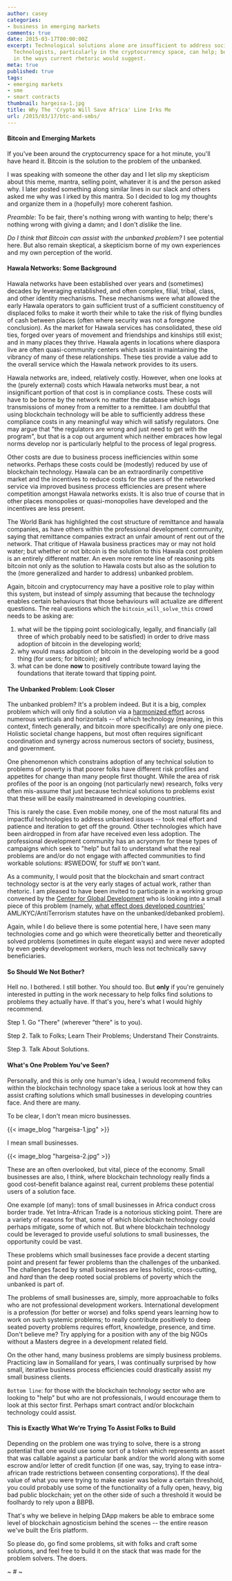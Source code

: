 ```yaml
---
author: casey
categories:
- business in emerging markets
comments: true
date: 2015-03-17T00:00:00Z
excerpt: Technological solutions alone are insufficient to address societal problems.
  Technologists, particularly in the cryptocurrency space, can help; but maybe not
  in the ways current rhetoric would suggest.
meta: true
published: true
tags:
- emerging markets
- sme
- smart contracts
thumbnail: hargeisa-1.jpg
title: Why The 'Crypto Will Save Africa' Line Irks Me
url: /2015/03/17/btc-and-smbs/
---
```


#### Bitcoin and Emerging Markets

If you've been around the cryptocurrency space for a hot minute, you'll have heard it. Bitcoin is the solution to the problem of the unbanked.

I was speaking with someone the other day and I let slip my skepticism about this meme, mantra, selling point, whatever it is and the person asked why. I later posted something along similar lines in our slack and others asked me why was I irked by this mantra. So I decided to log my thoughts and organize them in a (hopefully) more coherent fashion.

*Preamble*: To be fair, there's nothing wrong with wanting to help; there's nothing wrong with giving a damn; and I don't *dislike* the line.

*Do I think that Bitcoin can assist with the unbanked problem?* I see potential here. But also remain skeptical, a skepticism borne of my own experiences and my own perception of the world.

#### Hawala Networks: Some Background

Hawala networks have been established over years and (sometimes) decades by leveraging established, and often complex, filial, tribal, class, and other identity mechanisms. These mechanisms were what allowed the early Hawala operators to gain sufficient trust of a sufficient constituency of displaced folks to make it worth their while to take the risk of flying bundles of cash between places (often where security was not a foregone conclusion). As the market for Hawala services has consolidated, these old ties, forged over years of movement and friendships and kinships still exist; and in many places they thrive. Hawala agents in locations where diaspora live are often quasi-community centers which assist in maintaining the vibrancy of many of these relationships. These ties provide a value add to the overall service which the Hawala network provides to its users.

Hawala networks are, indeed, relatively costly. However, when one looks at the (purely external) costs which Hawala networks must bear, a not insignificant portion of that cost is in compliance costs. These costs will have to be borne by the network no matter the database which logs transmissions of money from a remitter to a remittee. I am doubtful that using blockchain technology will be able to sufficiently address these compliance costs in any meaningful way which will satisfy regulators. One may argue that "the regulators are wrong and just need to get with the program", but that is a cop out argument which neither embraces how legal norms develop nor is particularly helpful to the process of legal progress.

Other costs are due to business process inefficiencies within some networks. Perhaps these costs could be (modestly) reduced by use of blockchain technology. Hawala can be an extraordinarily competitive market and the incentives to reduce costs for the users of the networked service via improved business process efficiencies are present where competition amongst Hawala networks exists. It is also true of course that in other places monopolies or quasi-monopolies have developed and the incentives are less present.

The World Bank has highlighted the cost structure of remittance and hawala companies, as have others within the professional development community, saying that remittance companies extract an unfair amount of rent out of the network. That critique of Hawala business practices may or may not hold water; but whether or not bitcoin is the solution to this Hawala cost problem is an entirely different matter. An even more remote line of reasoning pits bitcoin not only as the solution to Hawala costs but also as the solution to the (more generalized and harder to address) unbanked problem.

Again, bitcoin and cryptocurrency may have a positive role to play within this system, but instead of simply assuming that because the technology enables certain behaviours that those behaviours will actualize are different questions. The real questions which the `bitcoin_will_solve_this` crowd needs to be asking are:

1. what will be the tipping point sociologically, legally, and financially (all three of which probably need to be satisfied) in order to drive mass adoption of bitcoin in the developing world;
2. why would mass adoption of bitcoin in the developing world be a good thing (for users; for bitcoin); and
3. what can be done **now** to positively contribute toward laying the foundations that iterate toward that tipping point.

#### The Unbanked Problem: Look Closer

The unbanked problem? It's a problem indeed. But it is a big, complex problem which will only find a solution via a [harmonized effort](http://oxfamblogs.org/fp2p/what-questions-help-us-understand-how-change-happens/) across numerous verticals and horizontals -- of which technology (meaning, in this context, fintech generally, and bitcoin more specifically) are only one piece. Holistic societal change happens, but most often requires significant coordination and synergy across numerous sectors of society, business, and government.

One phenomenon which constrains adoption of any technical solution to problems of poverty is that poorer folks have different risk profiles and appetites for change than many people first thought. While the area of risk profiles of the poor is an ongoing (not particularly new) research, folks very often mis-assume that just because technical solutions to problems exist that these will be easily mainstreamed in developing countries.

This is rarely the case. Even mobile money, one of the most natural fits and impactful technologies to address unbanked issues -- took real effort and patience and iteration to get off the ground. Other technologies which have been airdropped in from afar have received even less adoption. The professional development community has an acryonym for these types of campaigns which seek to "help" but fail to understand what the real problems are and/or do not engage with affected communities to find workable solutions: #SWEDOW, for `S`tuff `WE` `DO`n't `W`ant.

As a community, I would posit that the blockchain and smart contract technology sector is at the very early stages of actual work, rather than rhetoric. I am pleased to have been invited to participate in a working group convened by the [Center for Global Development](http://www.cgdev.org) who is looking into a small piece of this problem (namely, [what effect does developed countries'](http://www.cgdev.org/blog/are-anti–money-laundering-policies-hurting-poor-countries-new-cgd-working-group-report) AML/KYC/AntiTerrorism statutes have on the unbanked/debanked problem).

Again, while I do believe there is some potential here, I have seen many technologies come and go which were theoretically better and theoretically solved problems (sometimes in quite elegant ways) and were never adopted by even geeky development workers, much less not technically savvy beneficiaries.

#### So Should We Not Bother?

Hell no. I bothered. I still bother. You should too. But **only** if you're genuinely interested in putting in the work necessary to help folks find solutions to problems they actually have. If that's you, here's what I would highly recommend.

Step 1. Go "There" (wherever "there" is to you).

Step 2. Talk to Folks; Learn Their Problems; Understand Their Constraints.

Step 3. Talk About Solutions.

#### What's One Problem You've Seen?

Personally, and this is only one human's idea, I would recommend folks within the blockchain technology space take a serious look at how they can assist crafting solutions which small businesses in developing countries face. And there are many.

To be clear, I don't mean micro businesses.

{{< image_blog "hargeisa-1.jpg" >}}

I mean small businesses.

{{< image_blog "hargeisa-2.jpg" >}}

These are an often overlooked, but vital, piece of the economy. Small businesses are also, I think, where blockchain technology really finds a good cost-benefit balance against real, current problems these potential users of a solution face.

One example (of many): tons of small businesses in Africa conduct cross border trade. Yet Intra-African Trade is a notorious sticking point. There are a variety of reasons for that, some of which blockchain technology could perhaps mitigate, some of which not. But where blockchain technology could be leveraged to provide useful solutions to small businesses, the opportunity could be vast.

These problems which small businesses face provide a decent starting point and present far fewer problems than the challenges of the unbanked. The challenges faced by small businesses are less holistic, cross-cutting, and *hard* than the deep rooted social problems of poverty which the unbanked is part of.

The problems of small businesses are, simply, more approachable to folks who are not professional development workers. International development is a profession (for better or worse) and folks spend years learning how to work on such systemic problems; to really contribute positively to deep seated poverty problems requires effort, knowledge, presence, and time. Don't believe me? Try applying for a position with any of the big NGOs without a Masters degree in a development related field.

On the other hand, many business problems are simply business problems. Practicing law in Somaliland for years, I was continually surprised by how small, iterative business process efficiencies could drastically assist my small business clients.

`Bottom line`: for those with the blockchain technology sector who are looking to "help" but who are not professionals, I would encourage them to look at this sector first. Perhaps smart contract and/or blockchain technology could assist.

#### This is Exactly What We're Trying To Assist Folks to Build

Depending on the problem one was trying to solve, there is a strong potential that one would use some sort of a token which represents an asset that was callable against a particular bank and/or the world along with some escrow and/or letter of credit function (if one was, say, trying to ease intra-african trade restrictions between consenting corporations). If the deal value of what you were trying to make easier was below a certain threshold, you could probably use some of the functionality of a fully open, heavy, big bad public blockchain; yet on the other side of such a threshold it would be foolhardy to rely upon a BBPB.

That's why we believe in helping DApp makers be able to embrace some level of blockchain agnosticism behind the scenes -- the entire reason we've built the Eris platform.

So please do, go find some problems, sit with folks and craft some solutions, and feel free to build it on the stack that was made for the problem solvers. The doers.

~ # ~
